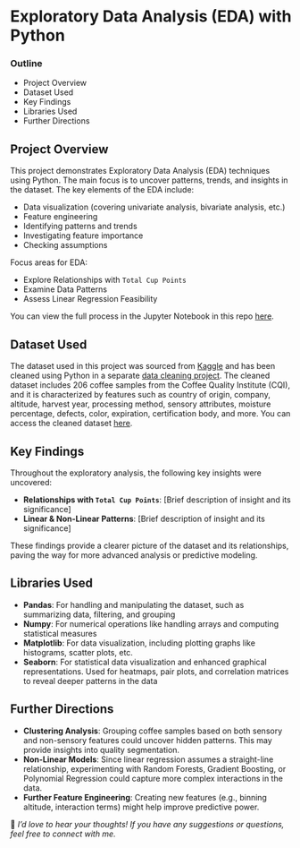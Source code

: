 # Exploratory Data Analysis (EDA) with Python


### Outline

- Project Overview
- Dataset Used
- Key Findings
- Libraries Used
- Further Directions


## Project Overview
This project demonstrates Exploratory Data Analysis (EDA) techniques using Python. The main focus is to uncover patterns, trends, and insights in the dataset. The key elements of the EDA include:

- Data visualization (covering univariate analysis, bivariate analysis, etc.)
- Feature engineering
- Identifying patterns and trends
- Investigating feature importance
- Checking assumptions

Focus areas for EDA:

- Explore Relationships with `Total Cup Points`
- Examine Data Patterns
- Assess Linear Regression Feasibility 


  
You can view the full process in the Jupyter Notebook in this repo [here](https://github.com/Lillian1070/showcase_python_EDA_1/blob/main/kaggle_coffeeBean_EDA.ipynb). 


## Dataset Used
The dataset used in this project was sourced from [Kaggle](https://www.kaggle.com/datasets/fatihb/coffee-quality-data-cqi) and has been cleaned using Python in a separate [data cleaning project](https://github.com/Lillian1070/showcase_python_dataCleaning_1). The cleaned dataset includes 206 coffee samples from the Coffee Quality Institute (CQI), and it is characterized by features such as country of origin, company, altitude, harvest year, processing method, sensory attributes, moisture percentage, defects, color, expiration, certification body, and more. You can access the cleaned dataset [here](https://github.com/Lillian1070/showcase_python_dataCleaning_1/blob/main/cleaned_dataset.csv).


## Key Findings
Throughout the exploratory analysis, the following key insights were uncovered:

- **Relationships with `Total Cup Points`**: [Brief description of insight and its significance]
- **Linear & Non-Linear Patterns**: [Brief description of insight and its significance]


These findings provide a clearer picture of the dataset and its relationships, paving the way for more advanced analysis or predictive modeling.


## Libraries Used
- **Pandas**: For handling and manipulating the dataset, such as summarizing data, filtering, and grouping
- **Numpy**: For numerical operations like handling arrays and computing statistical measures
- **Matplotlib**: For data visualization, including plotting graphs like histograms, scatter plots, etc.
- **Seaborn**: For statistical data visualization and enhanced graphical representations. Used for heatmaps, pair plots, and correlation matrices to reveal deeper patterns in the data



## Further Directions
- **Clustering Analysis**: Grouping coffee samples based on both sensory and non-sensory features could uncover hidden patterns. This may provide insights into quality segmentation.
- **Non-Linear Models**: Since linear regression assumes a straight-line relationship, experimenting with Random Forests, Gradient Boosting, or Polynomial Regression could capture more complex interactions in the data.
- **Further Feature Engineering**: Creating new features (e.g., binning altitude, interaction terms) might help improve predictive power.


💬 _I’d love to hear your thoughts! If you have any suggestions or questions, feel free to connect with me._


